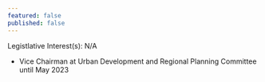 ```yaml
---
featured: false
published: false
---
```

Legistlative Interest(s): N/A

* Vice Chairman at Urban Development and Regional Planning Committee until May 2023